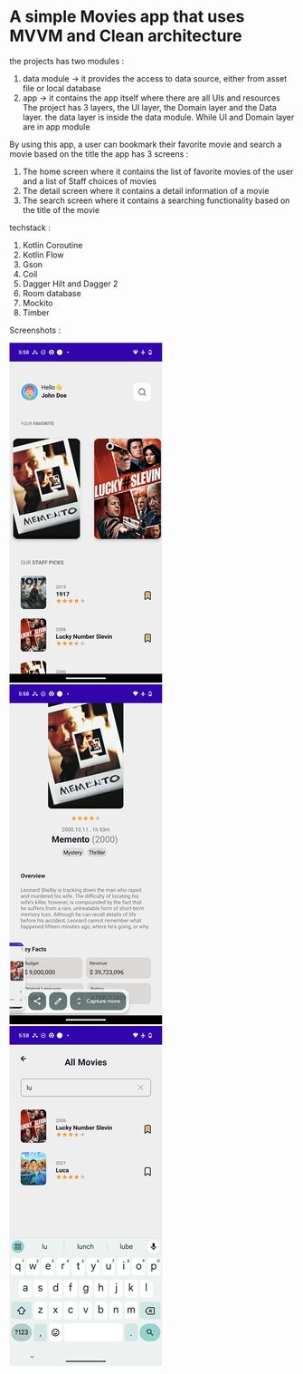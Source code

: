 ﻿# A simple Movies app that uses MVVM and Clean architecture
the projects has two modules :
1. data module -> it provides the access to data source, either from asset file or local database
2. app -> it contains the app itself where there are all UIs and resources
The project has 3 layers, the UI layer, the Domain layer and the Data layer.
the data layer is inside the data module. While UI and Domain layer are in app module

By using this app, a user can bookmark their favorite movie and search a movie based on the title
the app has 3 screens :
1. The home screen where it contains the list of favorite movies of the user and a list of
Staff choices of movies
2. The detail screen where it contains a detail information of a movie
3. The search screen where it contains a searching functionality based on the title of the movie


techstack : 
1. Kotlin Coroutine
2. Kotlin Flow
3. Gson
4. Coil
5. Dagger Hilt and Dagger 2
6. Room database
7. Mockito
8. Timber

Screenshots : 

![alt text](https://github.com/raka-bakar/Movies/blob/main/Screenshot_20240220-055822.png)
![alt text](https://github.com/raka-bakar/Movies/blob/main/Screenshot_20240220-055829.png)
![alt text](https://github.com/raka-bakar/Movies/blob/main/Screenshot_20240220-055840.png)
